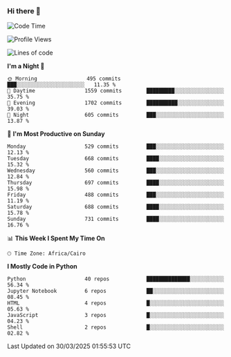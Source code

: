 ### Hi there 👋

<!--
**AMR-KELEG/AMR-KELEG** is a ✨ _special_ ✨ repository because its `README.md` (this file) appears on your GitHub profile.

Here are some ideas to get you started:

- 🔭 I’m currently working on ...
- 🌱 I’m currently learning ...
- 👯 I’m looking to collaborate on ...
- 🤔 I’m looking for help with ...
- 💬 Ask me about ...
- 📫 How to reach me: ...
- 😄 Pronouns: ...
- ⚡ Fun fact: ...
-->

<!--START_SECTION:waka-->
![Code Time](http://img.shields.io/badge/Code%20Time-0%20secs-blue)

![Profile Views](http://img.shields.io/badge/Profile%20Views-0-blue)

![Lines of code](https://img.shields.io/badge/From%20Hello%20World%20I%27ve%20Written-25.7%20million%20lines%20of%20code-blue)

**I'm a Night 🦉** 

```text
🌞 Morning                495 commits         ███░░░░░░░░░░░░░░░░░░░░░░   11.35 % 
🌆 Daytime                1559 commits        █████████░░░░░░░░░░░░░░░░   35.75 % 
🌃 Evening                1702 commits        ██████████░░░░░░░░░░░░░░░   39.03 % 
🌙 Night                  605 commits         ███░░░░░░░░░░░░░░░░░░░░░░   13.87 % 
```
📅 **I'm Most Productive on Sunday** 

```text
Monday                   529 commits         ███░░░░░░░░░░░░░░░░░░░░░░   12.13 % 
Tuesday                  668 commits         ████░░░░░░░░░░░░░░░░░░░░░   15.32 % 
Wednesday                560 commits         ███░░░░░░░░░░░░░░░░░░░░░░   12.84 % 
Thursday                 697 commits         ████░░░░░░░░░░░░░░░░░░░░░   15.98 % 
Friday                   488 commits         ███░░░░░░░░░░░░░░░░░░░░░░   11.19 % 
Saturday                 688 commits         ████░░░░░░░░░░░░░░░░░░░░░   15.78 % 
Sunday                   731 commits         ████░░░░░░░░░░░░░░░░░░░░░   16.76 % 
```


📊 **This Week I Spent My Time On** 

```text
🕑︎ Time Zone: Africa/Cairo
```

**I Mostly Code in Python** 

```text
Python                   40 repos            ██████████████░░░░░░░░░░░   56.34 % 
Jupyter Notebook         6 repos             ██░░░░░░░░░░░░░░░░░░░░░░░   08.45 % 
HTML                     4 repos             █░░░░░░░░░░░░░░░░░░░░░░░░   05.63 % 
JavaScript               3 repos             █░░░░░░░░░░░░░░░░░░░░░░░░   04.23 % 
Shell                    2 repos             █░░░░░░░░░░░░░░░░░░░░░░░░   02.82 % 
```




 Last Updated on 30/03/2025 01:55:53 UTC
<!--END_SECTION:waka-->
